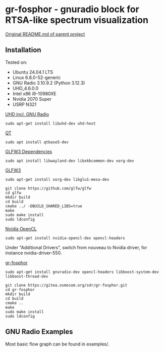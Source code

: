 gr-fosphor - gnuradio block for RTSA-like spectrum visualization
================================================================

[Original README.md of parent project](https://github.com/osmocom/gr-fosphor/blob/master/README.md)

## Installation

Tested on:
- Ubuntu 24.04.1 LTS
- Linux 6.8.0-52-generic
- GNU Radio 3.10.9.2 (Python 3.12.3)
- UHD_4.6.0.0
- Intel x86 i9-10980XE
- Nvidia 2070 Super
- USRP N321

[UHD incl. GNU Radio](https://files.ettus.com/manual/page_install.html)

```console
sudo apt-get install libuhd-dev uhd-host
```

[QT](https://askubuntu.com/questions/1404263/how-do-you-install-qt-on-ubuntu22-04)

```console
sudo apt install qtbase5-dev
```

[GLFW3 Dependencies](https://www.glfw.org/docs/latest/compile_guide.html)

```console
sudo apt install libwayland-dev libxkbcommon-dev xorg-dev
```

[GLFW3](https://osmocom.org/projects/sdr/wiki/fosphor#GLFW3)

```console
sudo apt-get install xorg-dev libglu1-mesa-dev
```
```console
git clone https://github.com/glfw/glfw
cd glfw
mkdir build
cd build
cmake ../ -DBUILD_SHARED_LIBS=true
make
sudo make install
sudo ldconfig
```
[Nvidia OpenCL](https://osmocom.org/projects/sdr/wiki/fosphor#NVidia-OpenCL)

```console
sudo apt-get install nvidia-opencl-dev opencl-headers
```

Under "Additional Drivers", switch from nouveau to Nvidia driver, for instance nvidia-driver-550.

[gr-fosphor](https://osmocom.org/projects/sdr/wiki/fosphor#gr-fosphor-2)

```console
sudo apt-get install gnuradio-dev opencl-headers libboost-system-dev libboost-thread-dev
```
```console
git clone https://gitea.osmocom.org/sdr/gr-fosphor.git
cd gr-fosphor
mkdir build
cd build
cmake ..
make
sudo make install
sudo ldconfig
```

## GNU Radio Examples

Most basic flow graph can be found in examples/.